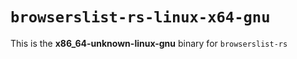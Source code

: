 # `browserslist-rs-linux-x64-gnu`

This is the **x86_64-unknown-linux-gnu** binary for `browserslist-rs`
